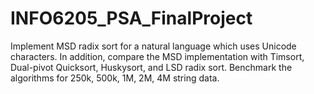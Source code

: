 # INFO6205_PSA_FinalProject

Implement MSD radix sort for a natural language which uses Unicode characters. 
In addition, compare the MSD implementation with Timsort, Dual-pivot Quicksort, Huskysort, and LSD radix sort.
Benchmark the algorithms for 250k, 500k, 1M, 2M, 4M string data.
